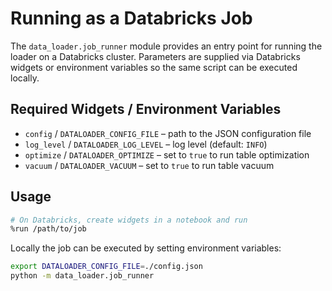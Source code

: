 # Running as a Databricks Job

The `data_loader.job_runner` module provides an entry point for running the
loader on a Databricks cluster. Parameters are supplied via Databricks widgets
or environment variables so the same script can be executed locally.

## Required Widgets / Environment Variables

- `config` / `DATALOADER_CONFIG_FILE` – path to the JSON configuration file
- `log_level` / `DATALOADER_LOG_LEVEL` – log level (default: `INFO`)
- `optimize` / `DATALOADER_OPTIMIZE` – set to `true` to run table optimization
- `vacuum` / `DATALOADER_VACUUM` – set to `true` to run table vacuum

## Usage

```bash
# On Databricks, create widgets in a notebook and run
%run /path/to/job
```

Locally the job can be executed by setting environment variables:

```bash
export DATALOADER_CONFIG_FILE=./config.json
python -m data_loader.job_runner
```
